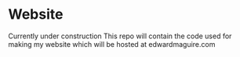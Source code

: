 # Website
Currently under construction
This repo will contain the code used for making my website which will be hosted
at edwardmaguire.com

